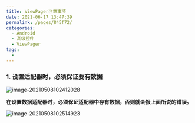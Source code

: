 ```yaml
---
title: ViewPager注意事项
date: 2021-06-17 13:47:39
permalink: /pages/845f72/
categories:
  - Android
  - 高级控件
  - ViewPager
tags:
  - 
---
```

### 1. 设置适配器时，必须保证要有数据

![image-20210508102412028](https://iqqcode-blog.oss-cn-beijing.aliyuncs.com/img-2021-befo/20210508102423.png)

**在设置数据适配器时，必须保证适配器中存有数据，否则就会报上面所说的错误。**

![image-20210508102514923](https://iqqcode-blog.oss-cn-beijing.aliyuncs.com/img-2021-befo/20210508102518.png)